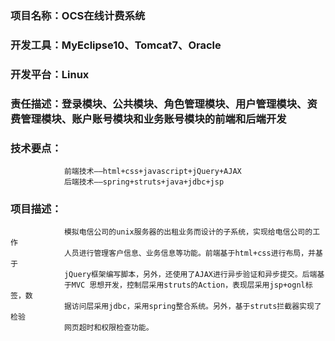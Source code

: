 ###   项目名称：OCS在线计费系统
###   开发工具：MyEclipse10、Tomcat7、Oracle
###   开发平台：Linux
###   责任描述：登录模块、公共模块、角色管理模块、用户管理模块、资费管理模块、账户账号模块和业务账号模块的前端和后端开发
###   技术要点：
                前端技术——html+css+javascript+jQuery+AJAX
                后端技术——spring+struts+java+jdbc+jsp
###   项目描述：
                模拟电信公司的unix服务器的出租业务而设计的子系统，实现给电信公司的工作
                人员进行管理客户信息、业务信息等功能。前端基于html+css进行布局，并基于
                jQuery框架编写脚本，另外，还使用了AJAX进行异步验证和异步提交。后端基
                于MVC 思想开发，控制层采用struts的Action，表现层采用jsp+ognl标签，数
                据访问层采用jdbc，采用spring整合系统。另外，基于struts拦截器实现了检验
                网页超时和权限检查功能。
